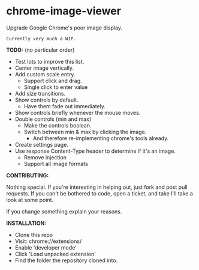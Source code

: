 chrome-image-viewer
===================

Upgrade Google Chrome's poor image display.

    Currently very much a WIP.

__TODO:__ (no particular order)

 * Test lots to improve this list.
 * Center image vertically.
 * Add custom scale entry.
   * Support click and drag.
   * Single click to enter value
 * Add size transitions.
 * Show controls by default.
   * Have them fade out immediately.
 * Show controls briefly whenever the mouse moves.
 * Double controls (min and max)
   * Make the controls boolean.
   * Switch between min & max by clicking the image.
     * And therefore re-implementing chrome's tools already.
 * Create settings page.
 * Use response Content-Type header to determine if it's an image.
   * Remove injection
   * Support all image formats
 
__CONTRIBUTING:__

Nothing special. If you're interesting in helping out, just fork and post pull requests. If you can't be bothered to code, open a ticket, and take I'll take a look at some point.

If you change something explain your reasons.

__INSTALLATION:__

 * Clone this repo
 * Visit: chrome://extensions/
 * Enable 'developer mode'
 * Click 'Load unpacked extension'
 * Find the folder the repository cloned into.
